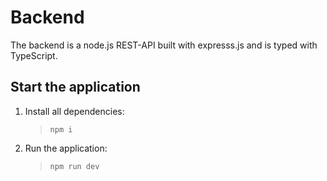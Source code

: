 # Backend

The backend is a node.js REST-API built with expresss.js and is typed with TypeScript.

## Start the application

1. Install all dependencies:

   > `npm i`

2. Run the application:

   > `npm run dev`

